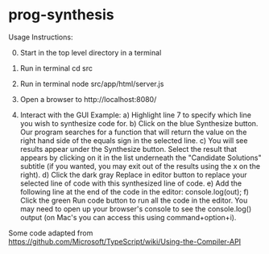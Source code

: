 # prog-synthesis

Usage Instructions:

0. Start in the top level directory in a terminal

1. Run in terminal
cd src

2. Run in terminal
node src/app/html/server.js

3. Open a browser to http://localhost:8080/

4. Interact with the GUI
	Example:
	a) Highlight line 7 to specify which line you wish to synthesize code for.
	b) Click on the blue Synthesize button. Our program searches for a function
	   that will return the value on the right hand side of the equals sign in
	   the selected line.
	c) You will see results appear under the Synthesize button. Select the
	   result that appears by clicking on it in the list underneath the
	   "Candidate Solutions" subtitle (if you wanted, you may exit out of the
	   results using the x on the right).
	d) Click the dark gray Replace in editor button to replace your selected
	   line of code with this synthesized line of code.
	e) Add the following line at the end of the code in the editor:
	   console.log(out);
	f) Click the green Run code button to run all the code in the editor.
	   You may need to open up your browser's console to see the console.log()
	   output (on Mac's you can access this using command+option+i).

Some code adapted from https://github.com/Microsoft/TypeScript/wiki/Using-the-Compiler-API

